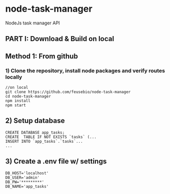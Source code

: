 # node-task-manager
NodeJs task manager API
## PART I: Download & Build on local

## Method 1: From github
### 1) Clone the repository, install node packages  and verify routes locally

``` 
//on local
git clone https://github.com/feusebio/node-task-manager
cd node-task-manager
npm install
npm start
```
## 2) Setup database
``` 
CREATE DATABASE app_tasks;
CREATE  TABLE IF NOT EXISTS `tasks` (...
INSERT INTO `app_tasks`.`tasks`...
...
```
## 3) Create a .env file w/ settings
``` 
DB_HOST='localhost'
DB_USER='admin'
DB_PW='*********'
DB_NAME='app_tasks'
```
